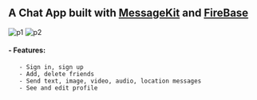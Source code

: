 ## A Chat App built with [MessageKit](https://github.com/MessageKit/MessageKit) and [FireBase](https://github.com/firebase/firebase-ios-sdk)
![p1](https://user-images.githubusercontent.com/78094729/187018091-8fa418bf-671b-4911-874c-ca53adde8915.jpg)
![p2](https://user-images.githubusercontent.com/78094729/187018092-ea3229f3-8691-45ef-bdeb-badf304a44a4.jpg)

#### - Features:
       - Sign in, sign up
       - Add, delete friends
       - Send text, image, video, audio, location messages
       - See and edit profile
  
